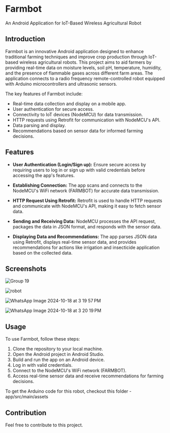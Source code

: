 # Farmbot
An Android Application for IoT-Based Wireless Agricultural Robot


## Introduction

Farmbot is an innovative Android application designed to enhance traditional farming techniques and improve crop production through IoT-based wireless agricultural robots. This project aims to aid farmers by providing real-time data on moisture levels, soil pH, temperature, humidity, and the presence of flammable gases across different farm areas. The application connects to a radio frequency remote-controlled robot equipped with Arduino microcontrollers and ultrasonic sensors.

The key features of Farmbot include:
- Real-time data collection and display on a mobile app.
- User authentication for secure access.
- Connectivity to IoT devices (NodeMCU) for data transmission.
- HTTP requests using Retrofit for communication with NodeMCU's API.
- Data parsing and display.
- Recommendations based on sensor data for informed farming decisions.

## Features

- **User Authentication (Login/Sign up):** Ensure secure access by requiring users to log in or sign up with valid credentials before accessing the app's features.

- **Establishing Connection:** The app scans and connects to the NodeMCU's WiFi network (FARMBOT) for accurate data transmission.

- **HTTP Request Using Retrofit:** Retrofit is used to handle HTTP requests and communicate with NodeMCU's API, making it easy to fetch sensor data.

- **Sending and Receiving Data:** NodeMCU processes the API request, packages the data in JSON format, and responds with the sensor data.

- **Displaying Data and Recommendations:** The app parses JSON data using Retrofit, displays real-time sensor data, and provides recommendations for actions like irrigation and insecticide application based on the collected data.

## Screenshots

![Group 19](https://github.com/mehadishakil/farmbot/assets/112794443/4f6fbc56-5ee6-4de0-8123-96e07eb272c6)

![robot](https://github.com/mehadishakil/farmbot/assets/112794443/bd72e538-7e90-4323-8d63-37ee082fed7e)

![WhatsApp Image 2024-10-18 at 3 19 57 PM](https://github.com/user-attachments/assets/89ea35c8-29f4-4f76-bb6e-69914e1008af)

![WhatsApp Image 2024-10-18 at 3 20 19 PM](https://github.com/user-attachments/assets/787e899b-f672-4a31-a7f1-147625bbb02c)

## Usage

To use Farmbot, follow these steps:
1. Clone the repository to your local machine.
2. Open the Android project in Android Studio.
3. Build and run the app on an Android device.
4. Log in with valid credentials.
5. Connect to the NodeMCU's WiFi network (FARMBOT).
6. Access real-time sensor data and receive recommendations for farming decisions.

To get the Arduino code for this robot, checkout this folder -  app/src/main/assets

## Contribution

Feel free to contribute to this project.
